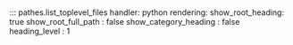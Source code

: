 # 
::: pathes.list_toplevel_files
    handler: python
    rendering:
      show_root_heading: true
      show_root_full_path : false
      show_category_heading : false
      heading_level : 1